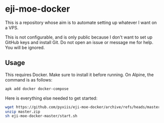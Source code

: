 # eji-moe-docker

This is a repository whose aim is to automate setting up whatever I want on a VPS.

This is not configurable, and is only public because I don't want to set up GitHub keys and install Git. Do not open an issue or message me for help. You will be ignored.

## Usage

This requires Docker. Make sure to install it before running. On Alpine, the command is as follows:

```sh
apk add docker docker-compose
```

Here is everything else needed to get started:

```sh
wget https://github.com/pyxiis/eji-moe-docker/archive/refs/heads/master.zip
unzip master.zip
sh eji-moe-docker-master/start.sh
```
